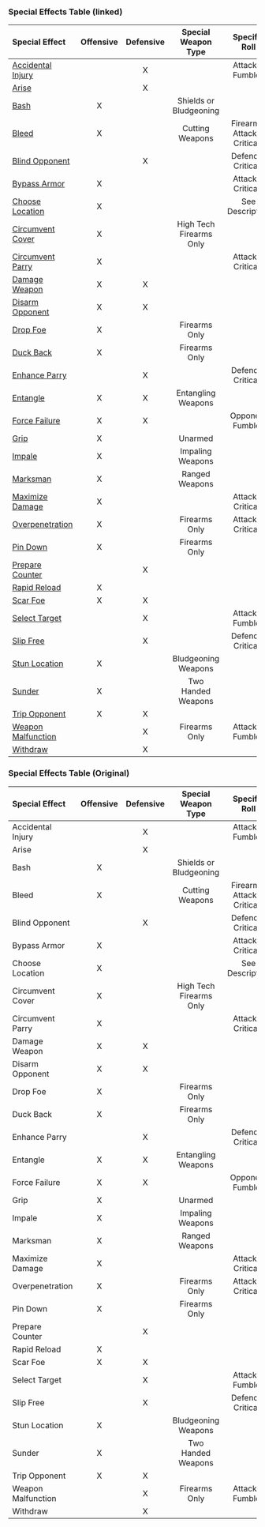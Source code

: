 ### Special Effects Table (linked)

| Special Effect | Offensive | Defensive | Special Weapon Type | Specific Roll | Stackable |
| :-- | :-: | :-: | :-: | :-: | :-: |
| [Accidental Injury](0005_Combat.md?id=accidental-injury) | | X | | Attacker Fumbles | |
| [Arise](0005_Combat.md?id=arise) | | X | | | |
| [Bash](0005_Combat.md?id=bash) | X | | Shields or Bludgeoning | | |
| [Bleed](0005_Combat.md?id=bleed) | X | | Cutting Weapons | Firearms: Attacker Criticals | |
| [Blind Opponent](0005_Combat.md?id=blind-opponent) | | X | | Defender Criticals | |
| [Bypass Armor](0005_Combat.md?id=bypass-armor) | X | | | Attacker Criticals | X |
| [Choose Location](0005_Combat.md?id=choose-location) | X | | | See Description | |
| [Circumvent Cover](0005_Combat.md?id=circumvent-cover) | X | | High Tech Firearms Only | | |
| [Circumvent Parry](0005_Combat.md?id=circumvent-parry) | X | | | Attacker Criticals | |
| [Damage Weapon](0005_Combat.md?id=damage-weapon) | X | X | | | |
| [Disarm Opponent](0005_Combat.md?id=disarm-opponent) | X | X | | | |
| [Drop Foe](0005_Combat.md?id=drop-foe) | X | | Firearms Only | | |
| [Duck Back](0005_Combat.md?id=duck-back) | X | | Firearms Only | | |
| [Enhance Parry](0005_Combat.md?id=enhance-parry) | | X | | Defender Criticals | |
| [Entangle](0005_Combat.md?id=entangle) | X | X | Entangling Weapons | | |
| [Force Failure](0005_Combat.md?id=force-failure) | X | X | | Opponent Fumbles | |
| [Grip](0005_Combat.md?id=grip) | X | | Unarmed | | |
| [Impale](0005_Combat.md?id=impale) | X | | Impaling Weapons | | |
| [Marksman](0005_Combat.md?id=marksman) | X | | Ranged Weapons | | |
| [Maximize Damage](0005_Combat.md?id=maximize-damage) | X | | | Attacker Criticals | X |
| [Overpenetration](0005_Combat.md?id=overpenetration) | X | | Firearms Only | Attacker Criticals | |
| [Pin Down](0005_Combat.md?id=pin-down) | X | | Firearms Only | | X |
| [Prepare Counter](0005_Combat.md?id=prepare-counter) | | X | | | X |
| [Rapid Reload](0005_Combat.md?id=rapid-reload) | X | | | | X |
| [Scar Foe](0005_Combat.md?id=scar-foe) | X | X | | | |
| [Select Target](0005_Combat.md?id=select-target) | | X | | Attacker Fumbles | |
| [Slip Free](0005_Combat.md?id=slip-free) | | X | | Defender Criticals | |
| [Stun Location](0005_Combat.md?id=stun-location) | X | | Bludgeoning Weapons | | |
| [Sunder](0005_Combat.md?id=sunder) | X | | Two Handed Weapons | | |
| [Trip Opponent](0005_Combat.md?id=trip-opponent) | X | X | | | |
| [Weapon Malfunction](0005_Combat.md?id=weapon-malfunction) | | X | Firearms Only | Attacker Fumbles | |
| [Withdraw](0005_Combat.md?id=withdraw) | | X | | | |


### Special Effects Table (Original)

| Special Effect | Offensive | Defensive | Special Weapon Type | Specific Roll | Stackable |
| :-- | :-: | :-: | :-: | :-: | :-: |
| Accidental Injury | | X | | Attacker Fumbles | |
| Arise | | X | | | |
| Bash | X | | Shields or Bludgeoning | | |
| Bleed | X | | Cutting Weapons | Firearms: Attacker Criticals | |
| Blind Opponent | | X | | Defender Criticals | |
| Bypass Armor | X | | | Attacker Criticals | X |
| Choose Location | X | | | See Description | |
| Circumvent Cover | X | | High Tech Firearms Only | | |
| Circumvent Parry | X | | | Attacker Criticals | |
| Damage Weapon | X | X | | | |
| Disarm Opponent | X | X | | | |
| Drop Foe | X | | Firearms Only | | |
| Duck Back | X | | Firearms Only | | |
| Enhance Parry | | X | | Defender Criticals | |
| Entangle | X | X | Entangling Weapons | | |
| Force Failure | X | X | | Opponent Fumbles | |
| Grip | X | | Unarmed | | |
| Impale | X | | Impaling Weapons | | |
| Marksman | X | | Ranged Weapons | | |
| Maximize Damage | X | | | Attacker Criticals | X |
| Overpenetration | X | | Firearms Only | Attacker Criticals | |
| Pin Down | X | | Firearms Only | | X |
| Prepare Counter | | X | | | X |
| Rapid Reload | X | | | | X |
| Scar Foe | X | X | | | |
| Select Target | | X | | Attacker Fumbles | |
| Slip Free | | X | | Defender Criticals | |
| Stun Location | X | | Bludgeoning Weapons | | |
| Sunder | X | | Two Handed Weapons | | |
| Trip Opponent | X | X | | | |
| Weapon Malfunction | | X | Firearms Only | Attacker Fumbles | |
| Withdraw | | X | | | |

